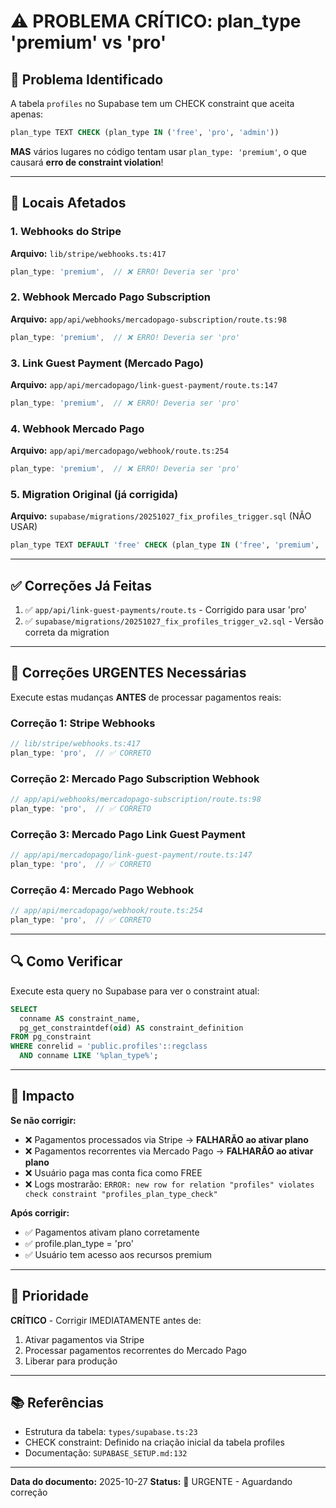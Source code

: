 # ⚠️ PROBLEMA CRÍTICO: plan_type 'premium' vs 'pro'

## 🔴 Problema Identificado

A tabela `profiles` no Supabase tem um CHECK constraint que aceita apenas:
```sql
plan_type TEXT CHECK (plan_type IN ('free', 'pro', 'admin'))
```

**MAS** vários lugares no código tentam usar `plan_type: 'premium'`, o que causará **erro de constraint violation**!

---

## 📍 Locais Afetados

### 1. Webhooks do Stripe
**Arquivo:** `lib/stripe/webhooks.ts:417`
```typescript
plan_type: 'premium',  // ❌ ERRO! Deveria ser 'pro'
```

### 2. Webhook Mercado Pago Subscription
**Arquivo:** `app/api/webhooks/mercadopago-subscription/route.ts:98`
```typescript
plan_type: 'premium',  // ❌ ERRO! Deveria ser 'pro'
```

### 3. Link Guest Payment (Mercado Pago)
**Arquivo:** `app/api/mercadopago/link-guest-payment/route.ts:147`
```typescript
plan_type: 'premium',  // ❌ ERRO! Deveria ser 'pro'
```

### 4. Webhook Mercado Pago
**Arquivo:** `app/api/mercadopago/webhook/route.ts:254`
```typescript
plan_type: 'premium',  // ❌ ERRO! Deveria ser 'pro'
```

### 5. Migration Original (já corrigida)
**Arquivo:** `supabase/migrations/20251027_fix_profiles_trigger.sql` (NÃO USAR)
```sql
plan_type TEXT DEFAULT 'free' CHECK (plan_type IN ('free', 'premium', 'pro'))  // ❌ ERRO!
```

---

## ✅ Correções Já Feitas

1. ✅ `app/api/link-guest-payments/route.ts` - Corrigido para usar 'pro'
2. ✅ `supabase/migrations/20251027_fix_profiles_trigger_v2.sql` - Versão correta da migration

---

## 🚨 Correções URGENTES Necessárias

Execute estas mudanças **ANTES** de processar pagamentos reais:

### Correção 1: Stripe Webhooks
```typescript
// lib/stripe/webhooks.ts:417
plan_type: 'pro',  // ✅ CORRETO
```

### Correção 2: Mercado Pago Subscription Webhook
```typescript
// app/api/webhooks/mercadopago-subscription/route.ts:98
plan_type: 'pro',  // ✅ CORRETO
```

### Correção 3: Mercado Pago Link Guest Payment
```typescript
// app/api/mercadopago/link-guest-payment/route.ts:147
plan_type: 'pro',  // ✅ CORRETO
```

### Correção 4: Mercado Pago Webhook
```typescript
// app/api/mercadopago/webhook/route.ts:254
plan_type: 'pro',  // ✅ CORRETO
```

---

## 🔍 Como Verificar

Execute esta query no Supabase para ver o constraint atual:
```sql
SELECT
  conname AS constraint_name,
  pg_get_constraintdef(oid) AS constraint_definition
FROM pg_constraint
WHERE conrelid = 'public.profiles'::regclass
  AND conname LIKE '%plan_type%';
```

---

## 📝 Impacto

**Se não corrigir:**
- ❌ Pagamentos processados via Stripe → **FALHARÃO ao ativar plano**
- ❌ Pagamentos recorrentes via Mercado Pago → **FALHARÃO ao ativar plano**
- ❌ Usuário paga mas conta fica como FREE
- ❌ Logs mostrarão: `ERROR: new row for relation "profiles" violates check constraint "profiles_plan_type_check"`

**Após corrigir:**
- ✅ Pagamentos ativam plano corretamente
- ✅ profile.plan_type = 'pro'
- ✅ Usuário tem acesso aos recursos premium

---

## 🎯 Prioridade

**CRÍTICO** - Corrigir IMEDIATAMENTE antes de:
1. Ativar pagamentos via Stripe
2. Processar pagamentos recorrentes do Mercado Pago
3. Liberar para produção

---

## 📚 Referências

- Estrutura da tabela: `types/supabase.ts:23`
- CHECK constraint: Definido na criação inicial da tabela profiles
- Documentação: `SUPABASE_SETUP.md:132`

---

**Data do documento:** 2025-10-27
**Status:** 🔴 URGENTE - Aguardando correção
